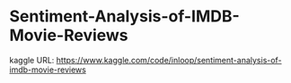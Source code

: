 # Sentiment-Analysis-of-IMDB-Movie-Reviews
kaggle URL: https://www.kaggle.com/code/inloop/sentiment-analysis-of-imdb-movie-reviews
